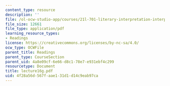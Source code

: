 ```yaml
---
content_type: resource
description: ''
file: /ol-ocw-studio-app/courses/21l-701-literary-interpretation-interpreting-poetry-fall-2003/4f28a56d567faae131d1d14c9eab97ca_lecture16g.pdf
file_size: 12661
file_type: application/pdf
learning_resource_types:
- Readings
license: https://creativecommons.org/licenses/by-nc-sa/4.0/
ocw_type: OCWFile
parent_title: Readings
parent_type: CourseSection
parent_uid: 4a8e09cf-6e66-d8c1-78e7-e931ebf4c299
resourcetype: Document
title: lecture16g.pdf
uid: 4f28a56d-567f-aae1-31d1-d14c9eab97ca
---
```

